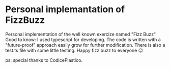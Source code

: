 # Personal implemantation of FizzBuzz
Personal implementation of the well known exercize named "Fizz Buzz"
Good to know: I used typescript for developing. The code is written with a "future-proof" approach easily grow for further modification. There is also a test.ts file with some little testing.
Happy fizz buzz to everyone 😉

ps: special thanks to CodicePlastico.
